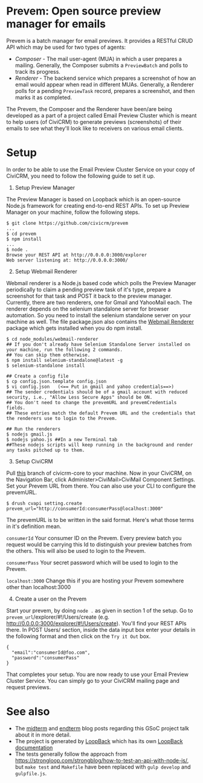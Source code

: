 # Prevem: Open source preview manager for emails

Prevem is a batch manager for email previews. It provides a RESTful CRUD API
which may be used for two types of agents:

 * *Composer* - The mail user-agent (MUA) in which a user prepares a mailing.
   Generally, the Composer submits a `PreviewBatch` and polls to track its progress.
 * *Renderer* - The backend service which prepares a screenshot of how an email would
   appear when read in different MUAs. Generally, a Renderer polls for a pending
   `PreviewTask` record, prepares a screenshot, and then marks it as completed.

The Prevem, the Composer and the Renderer have been/are being developed as a part of a project called Email Preview Cluster which is meant to help users (of CiviCRM) to generate previews (screenshots) of their emails to see what they'll look like to receivers on various email clients.

# Setup

In order to be able to use the Email Preview Cluster Service on your copy of CiviCRM, you need to follow the following guide to set it up.

1. Setup Preview Manager

  The Preview Manager is based on Loopback which is an open-source Node.js framework for creating end-to-end REST APIs. To set up Preview Manager on your machine, follow the following steps.
  
  ```
  $ git clone https://github.com/civicrm/prevem
  ...
  $ cd prevem
  $ npm install
  ...
  $ node .
  Browse your REST API at http://0.0.0.0:3000/explorer
  Web server listening at: http://0.0.0.0:3000/
  ```

2. Setup Webmail Renderer

  Webmail renderer is a Node.js based code which polls the Preview Manager periodically to claim a pending preview task of it's type, prepare a screenshot for that task and POST it back to the preview manager. Currently, there are two renderers, one for Gmail and YahooMail each. The renderer depends on the selenium standalone server for browser automation. So you need to install the selenium standalone server on your machine as well.
  The file package.json also contains the [Webmail Renderer](www.github.com/utkarshsharma/webmail-renderer.git) package which gets installed when you do npm install.
  
  ```
  $ cd node_modules/webmail-renderer
  ## If you don't already have Selenium Standalone Server installed on your machine, run the following 2 commands.
  ## You can skip them otherwise.
  $ npm install selenium-standalone@latest -g
  $ selenium-standalone install
  
  ## Create a config file
  $ cp config.json.template config.json
  $ vi config.json   (<== Put in gmail and yahoo credentials==>)
  ## The sender credentials should be of a gmail account with reduced security, i.e., "Allow Less Secure Apps" should be ON.
  ## You don't need to change the prevemURL and prevemCredentials fields.
  ## These entries match the default Prevem URL and the credentials that the renderers use to login to the Prevem.
  
  ## Run the renderers
  $ nodejs gmail.js
  $ nodejs yahoo.js ##In a new Terminal tab
  ##These nodejs scripts will keep running in the background and render any tasks pitched up to them.
  ```

3. Setup CiviCRM

  Pull [this](https://github.com/utkarshsharma/civicrm-core) branch of civicrm-core to your machine.
  Now in your CiviCRM, on the Navigation Bar, click Administer>CiviMail>CiviMail Component Settings.
  Set your Prevem URL from there.
  You can also use your CLI to configure the prevemURL.
  
  ```
  $ drush cvapi setting.create prevem_url="http://consumerId:consumerPass@localhost:3000"
  ```
  
  The prevemURL is to be written in the said format. Here's what those terms in it's definition mean.
  
  `consumerId`
  Your consumer ID on the Prevem. Every preview batch you request would be carrying this Id to distinguish your preview batches from the others. This will also be used to login to the Prevem.
  
  `consumerPass`
  Your secret password which will be used to login to the Prevem.
  
  `localhost:3000`
  Change this if you are hosting your Prevem somewhere other than localhost:3000

4. Create a user on the Prevem

  Start your prevem, by doing `node .` as given in section 1 of the setup.
  Go to `prevem_url`/explorer/#!/Users/create (e.g. http://0.0.0.0:3000/explorer/#!/Users/create). You'll find your REST APIs there. In POST Users/ section, inside the data input box enter your details in the following format and then click on the `Try it Out` box.
  
  ```
  {
    "email":"consumerId@foo.com",
    "password":"consumerPass"
  }
  ```
  
  That completes your setup. You are now ready to use your Email Preview Cluster Service.
  You can simply go to your CiviCRM mailing page and request previews.

<!-- # Preview Manager Configuration

The file server/config.json contains the configuration options for the Preview Manager. The host and port fields contain information regarding where the Preview Manager is being hosted. The 

# Data Model

The models are defined in JSON files under [common/models](common/models).



At this point, you can visit http://localhost:3000/explorer to examine
the available APIs.

# Development

Starting the service with `node .` should create a working environment,
but it's a bit cumbersome to develop on. For local development (and only
for local development), it's better to start via:

```
$ npm install -g gulp
$ gulp develop
```

This will launch the service and execute the test suite. If you make
any changes to the code, it will relaunch the service and re-execute
the test suite.

If you encounter a hard-crash during development, you may need to
manually restart `gulp develop`.

# Data Model

The model is defined in JSON files under [common/models](common/models).
To create additional models, see "Create Models" in [LoopBack: Getting Started](http://loopback.io/getting-started/).

# API Examples

The following sections discuss a bit about how other agents are
expected to interact with `prevem` with some example use-cases
and API calls. To follow along, it is best to open the API
explorer (http://localhost:3000/explorer) and run the commands.

*TYPOGRAPHICAL NOTE: Most API calls accept an input-document of
type `application/json`, and this is displayed in the examples.
However, in some cases, the input is passed as a URL parameter.
Such input should encoded twice (firstly, as JSON; secondly,
as URL data). For readability, we display the examples as if
 they were just JSON.*

## API Examples: Integrating with a Composer

A *Composer* should generally use two API calls. When the user wishes
to prepare a new preview, the *Composer* should create a new `PreviewBatch`
record:

```
POST /api/PreviewBatches
Content-Type: application/json
Accept: application/json

{
  "consumerId": "SOME-UNIQUE-ID"
  "batchId": "SOME-UNIQUE-ID",
  "message": {
    "subject": "Hello world",
    "body_html": "<html><body>Hello world (in <b>HTML</b>)</body></html>"
    "body_text": "Hello world (in text)"
  },
  "renderers": ["gmail", "outlook"]
}
```

The *Composer* may then poll periodically to determine how well the preview
has progressed by fetching a list of `PreviewTask` records filtered on the
`batchId`. The `filter` option accepts a JSON expression.

```
// TYPOGRAPHICAL NOTE: Escaping altered for readibility.
GET /api/PreviewTasks?filter={
  "where": {
    "batchId": "SOME-UNIQUE-ID"
  }
}

```

## API Examples: Integrating with a Renderer (WIP, NOT IMPLEMENTED, SPECULATIVE)

There may be several renderers (such as a Gmail renderer or a Microsoft
Outlook renderer). Each renderer should use two API calls. First, it
should periodically poll to see if any new tasks are waiting for it:

```
POST /api/PreviewTasks/claim
Content-Type: application/json
Accept: application/json

{
  "filter": {
    "where": {
      "renderer": "MY_SUPPORTED_RENDERING_TYPE"
    }
  }
}
```

The request will ordinarily return an empty object. However, if there are
any pending tasks, it will reserve and return the next available task.

After working on the task, the renderer should submit the resulting
screenshot:

```
POST /api/PreviewTasks/123
Content-Type: application/json
Accept: application/json

{
  "result": {
    "imageBase64": "...Base64-encoded image data..."
  }
}
```
 -->
# See also

 * The [midterm](https://civicrm.org/blogs/utkarshsharma/email-preview-cluster-midterm-blogpost) and [endterm](https://civicrm.org/blogs/utkarshsharma/email-preview-cluster-gsoc-completion-blog) blog posts regarding this GSoC project talk about it in more detail.
 * The project is generated by [LoopBack](http://loopback.io) which has its own [LoopBack documentation](http://docs.strongloop.com/display/public/LB/LoopBack)
 * The tests generally follow the approach from https://strongloop.com/strongblog/how-to-test-an-api-with-node-js/,
   but `make test` and `Makefile` have been replaced with `gulp develop` and `gulpfile.js`.
